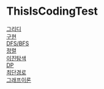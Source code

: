 # ThisIsCodingTest

[그리디](https://github.com/aroob6/codingTestWithSwiftAndPython/tree/main/ThisIsCodingTest/1.그리디)</br>
[구현](https://github.com/aroob6/codingTestWithSwiftAndPython/tree/main/ThisIsCodingTest/2.구현)</br>
[DFS/BFS](https://github.com/aroob6/codingTestWithSwiftAndPython/tree/main/ThisIsCodingTest/3.DFS/BFS)</br>
[정렬](https://github.com/aroob6/codingTestWithSwiftAndPython/tree/main/ThisIsCodingTest/4.정렬)</br>
[이진탐색](https://github.com/aroob6/codingTestWithSwiftAndPython/tree/main/ThisIsCodingTest/5.이진탐색)</br>
[DP](https://github.com/aroob6/codingTestWithSwiftAndPython/tree/main/ThisIsCodingTest/6.DP)</br>
[최단경로](https://github.com/aroob6/codingTestWithSwiftAndPython/tree/main/ThisIsCodingTest/7.최단경로)</br>
[그래프이론](https://github.com/aroob6/codingTestWithSwiftAndPython/tree/main/ThisIsCodingTest/8.그래프이론)</br>
